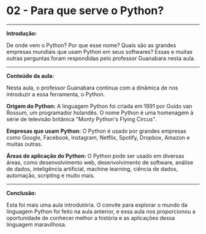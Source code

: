 # **02 - Para que serve o Python?**

---

**Introdução:**

De onde vem o Python? Por que esse nome? Quais são as grandes empresas mundiais que usam Python em seus softwares? Essas e muitas outras perguntas foram respondidas pelo professor Guanabara nesta aula.

---

**Conteúdo da aula:**

Nesta aula, o professor Guanabara continua com a dinâmica de nos introduzir a essa ferramenta, o Python.

**Origem do Python:** A linguagem Python foi criada em 1991 por Guido van Rossum, um programador holandês. O nome Python é uma homenagem à série de televisão britânica "Monty Python's Flying Circus".

**Empresas que usam Python:** O Python é usado por grandes empresas como Google, Facebook, Instagram, Netflix, Spotify, Dropbox, Amazon e muitas outras.

**Áreas de aplicação do Python:** O Python pode ser usado em diversas áreas, como desenvolvimento web, desenvolvimento de software, análise de dados, inteligência artificial, machine learning, ciência de dados, automação, scripting e muito mais.

---

**Conclusão:**

Esta foi mais uma aula introdutória. O convite para explorar o mundo da linguagem Python foi feito na aula anterior, e essa aula nos proporcionou a oportunidade de conhecer melhor a história e as aplicações dessa linguagem maravilhosa.
